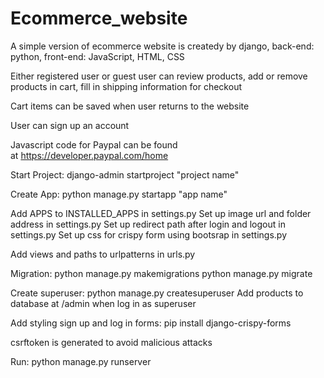 # Ecommerce_website
A simple version of ecommerce website is createdy by django, back-end: python, front-end: JavaScript, HTML, CSS

Either registered user or guest user can review products, add or remove products in cart, fill in shipping information for checkout

Cart items can be saved when user returns to the website

User can sign up an account

Javascript code for Paypal can be found at https://developer.paypal.com/home

Start Project: django-admin startproject "project name"

Create App: python manage.py startapp "app name"

Add APPS to INSTALLED_APPS in settings.py
Set up image url and folder address in settings.py
Set up redirect path after login and logout in settings.py
Set up css for crispy form using bootsrap in settings.py

Add views and paths to urlpatterns in urls.py

Migration:
python manage.py makemigrations
python manage.py migrate

Create superuser: python manage.py createsuperuser
Add products to database at /admin when log in as superuser

Add styling sign up and log in forms: pip install django-crispy-forms

csrftoken is generated to avoid malicious attacks

Run: python manage.py runserver

